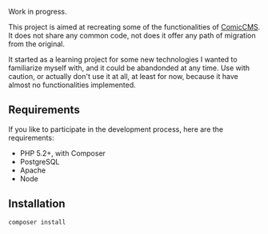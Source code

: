 Work in progress.

This project is aimed at recreating some of the functionalities of 
[ComicCMS](http://comiccms.com/). It does not share any common code,
not does it offer any path of migration from the original.

It started as a learning project for some new technologies I wanted to
familiarize myself with, and it could be abandonded at any time.
Use with caution, or actually don't use it at all, at least for now,
because it have almost no functionalities implemented.

## Requirements
If you like to participate in the development process,
here are the requirements:

* PHP 5.2+, with Composer
* PostgreSQL
* Apache
* Node

## Installation
```sh
composer install
```
